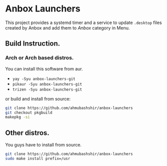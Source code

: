 # Anbox Launchers

This project provides a systemd timer and a service to update `.desktop` files created by Anbox and add them to _Anbox_ category in Menu.

## Build Instruction.

### Arch or Arch based distros.

You can install this software from aur.<br />
* `yay -Syu anbox-launchers-git`
* `pikaur -Syu anbox-launchers-git`
* `trizen -Syu anbox-launchers-git`

or build and install from source:
```sh
git clone https://github.com/ahmubashshir/anbox-launchers
git checkout pkgbuild
makepkg -si
```

## Other distros.

You guys have to install from source.
```sh
git clone https://github.com/ahmubashshir/anbox-launchers
sudo make install prefix=/usr
```
